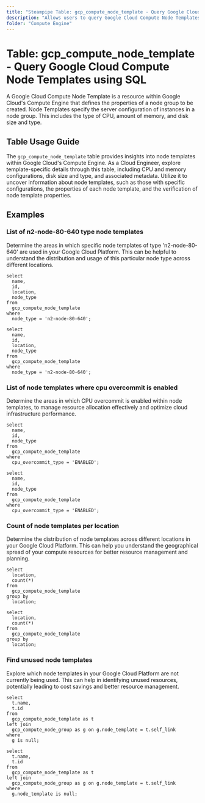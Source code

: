 ```yaml
---
title: "Steampipe Table: gcp_compute_node_template - Query Google Cloud Compute Node Templates using SQL"
description: "Allows users to query Google Cloud Compute Node Templates, providing detailed information about node templates within a GCP project."
folder: "Compute Engine"
---
```


# Table: gcp_compute_node_template - Query Google Cloud Compute Node Templates using SQL

A Google Cloud Compute Node Template is a resource within Google Cloud's Compute Engine that defines the properties of a node group to be created. Node Templates specify the server configuration of instances in a node group. This includes the type of CPU, amount of memory, and disk size and type.

## Table Usage Guide

The `gcp_compute_node_template` table provides insights into node templates within Google Cloud's Compute Engine. As a Cloud Engineer, explore template-specific details through this table, including CPU and memory configurations, disk size and type, and associated metadata. Utilize it to uncover information about node templates, such as those with specific configurations, the properties of each node template, and the verification of node template properties.

## Examples

### List of n2-node-80-640 type node templates
Determine the areas in which specific node templates of type 'n2-node-80-640' are used in your Google Cloud Platform. This can be helpful to understand the distribution and usage of this particular node type across different locations.

```sql+postgres
select
  name,
  id,
  location,
  node_type
from
  gcp_compute_node_template
where
  node_type = 'n2-node-80-640';
```

```sql+sqlite
select
  name,
  id,
  location,
  node_type
from
  gcp_compute_node_template
where
  node_type = 'n2-node-80-640';
```

### List of node templates where cpu overcommit is enabled
Determine the areas in which CPU overcommit is enabled within node templates, to manage resource allocation effectively and optimize cloud infrastructure performance.

```sql+postgres
select
  name,
  id,
  node_type
from
  gcp_compute_node_template
where
  cpu_overcommit_type = 'ENABLED';
```

```sql+sqlite
select
  name,
  id,
  node_type
from
  gcp_compute_node_template
where
  cpu_overcommit_type = 'ENABLED';
```

### Count of node templates per location
Determine the distribution of node templates across different locations in your Google Cloud Platform. This can help you understand the geographical spread of your compute resources for better resource management and planning.

```sql+postgres
select
  location,
  count(*)
from
  gcp_compute_node_template
group by
  location;
```

```sql+sqlite
select
  location,
  count(*)
from
  gcp_compute_node_template
group by
  location;
```

### Find unused node templates
Explore which node templates in your Google Cloud Platform are not currently being used. This can help in identifying unused resources, potentially leading to cost savings and better resource management.

```sql+postgres
select
  t.name,
  t.id
from
  gcp_compute_node_template as t
left join
  gcp_compute_node_group as g on g.node_template = t.self_link
where
  g is null;
```

```sql+sqlite
select
  t.name,
  t.id
from
  gcp_compute_node_template as t
left join
  gcp_compute_node_group as g on g.node_template = t.self_link
where
  g.node_template is null;
```